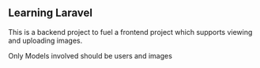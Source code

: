 ## Learning Laravel
This is a backend project to fuel a frontend project which supports
viewing and uploading images.

Only Models involved should be users and images

